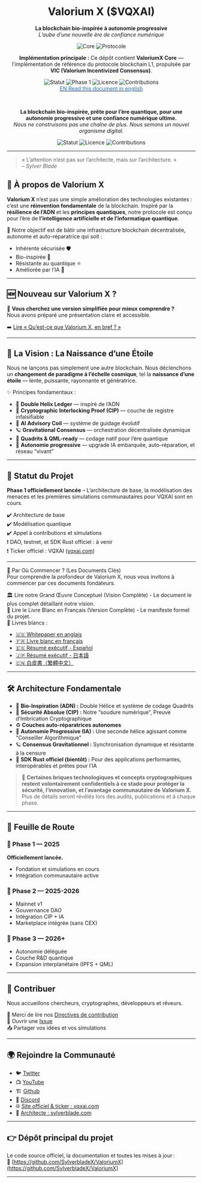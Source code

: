 <h1 align="center">Valorium X ($VQXAI)</h1>
<p align="center"><b>La blockchain bio-inspirée à autonomie progressive</b><br>
<em>L’aube d’une nouvelle ère de confiance numérique</em></p>

<p align="center">
    <img src="https://img.shields.io/badge/Core-grey?style=flat-square" alt="Core"/>
    <img src="https://img.shields.io/badge/Protocole-green?style=flat-square" alt="Protocole"/>
</p>

<p align="center"><b>Implémentation principale :</b> Ce dépôt contient <b>ValoriumX Core</b> — l’implémentation de référence du protocole blockchain L1, propulsée par <b>VIC (Valorium Incentivized Consensus)</b>.</p>

<p align="center">
    <img src="https://img.shields.io/badge/Statut-En%20développement-2b6cb0?style=flat-square" alt="Statut"/>
    <img src="https://img.shields.io/badge/Phase%201-Lancée-brightgreen?style=flat-square" alt="Phase 1"/>
    <img src="https://img.shields.io/badge/Licence-MIT-yellowgreen?style=flat-square" alt="Licence"/>
    <img src="https://img.shields.io/badge/Contributions-Bienvenue-brightgreen?style=flat-square" alt="Contributions"/><br>
    <a href="https://github.com/SylverbladeX/ValoriumX/edit/main/readme.md"><span style="color:#2b6cb0;">EN Read this document in english</span></a>
</p>

<br/>

<p align="center"><b>La blockchain bio-inspirée, prête pour l’ère quantique, pour une autonomie progressive et une confiance numérique ultime.</b><br>
<em>Nous ne construisons pas une chaîne de plus. Nous semons un nouvel organisme digital.</em></p>

<p align="center">
    <img src="https://img.shields.io/badge/Statut-Phase%201%20:%20Consensus%20prouvé-2b6cb0?style=flat-square" alt="Statut"/>
    <img src="https://img.shields.io/badge/Licence-MIT-yellowgreen?style=flat-square" alt="Licence"/>
    <img src="https://img.shields.io/badge/Contributions-Bienvenue-brightgreen?style=flat-square" alt="Contributions"/>
</p>

---

<blockquote>
« L’attention n’est pas sur l’architecte, mais sur l’architecture. »<br>
<em>– Sylver Blade</em>
</blockquote>

## 🧬 À propos de Valorium X

**Valorium X** n’est pas une simple amélioration des technologies existantes : c’est une **réinvention fondamentale** de la blockchain. Inspiré par la **résilience de l’ADN** et les **principes quantiques**, notre protocole est conçu pour l’ère de **l’intelligence artificielle et de l’informatique quantique**.

🎯 Notre objectif est de bâtir une infrastructure blockchain décentralisée, autonome et auto-réparatrice qui soit :
- Inhérente sécurisée 🛡️  
- Bio-inspirée 🌱  
- Résistante au quantique ⚛️  
- Améliorée par l’IA 🤖

---

## 🆕 Nouveau sur Valorium X ?

📘 **Vous cherchez une version simplifiée pour mieux comprendre ?**  
Nous avons préparé une présentation claire et accessible.

➡️ [Lire « Qu’est-ce que Valorium X, en bref ? »](newbie-fr.md)

---

## 🌟 La Vision : La Naissance d’une Étoile

Nous ne lançons pas simplement une autre blockchain. Nous déclenchons un **changement de paradigme à l’échelle cosmique**, tel la **naissance d’une étoile** — lente, puissante, rayonnante et génératrice.

✨ Principes fondamentaux :
- 🧬 **Double Helix Ledger** — inspiré de l’ADN  
- 🔐 **Cryptographic Interlocking Proof (CIP)** — couche de registre infalsifiable  
- 🧠 **AI Advisory Coil** — système de guidage évolutif  
- 🪐 **Gravitational Consensus** — orchestration décentralisée dynamique
- 🧬 **Quadrits & QML-ready** — codage natif pour l’ère quantique
- 🦾 **Autonomie progressive** — upgrade IA embarquée, auto-réparation, et réseau “vivant”

---

## 🚀 Statut du Projet

**Phase 1 officiellement lancée** – L’architecture de base, la modélisation des menaces et les premières simulations communautaires pour VQXAI sont en cours.

✔️ Architecture de base  
✔️ Modélisation quantique  
✔️ Appel à contributions et simulations  
❗ DAO, testnet, et SDK Rust officiel : à venir  
❗ Ticker officiel : VQXAI ([vqxai.com](https://vqxai.com))

---

🚀 Par Où Commencer ? (Les Documents Clés)  
Pour comprendre la profondeur de Valorium X, nous vous invitons à commencer par ces documents fondateurs.

🏛️ Lire notre Grand Œuvre Conceptuel (Vision Complète) - Le document le plus complet détaillant notre vision.  
📖 Lire le Livre Blanc en Français (Version Complète) - Le manifeste formel du projet.  
📄 Livres blancs :  
- [🇺🇸 Whitepaper en anglais](https://github.com/SylverbladeX/ValoriumX/blob/main/whitepapers/whitepaper.md)  
- [🇫🇷 Livre blanc en français](https://github.com/SylverbladeX/ValoriumX/blob/main/whitepapers/whitepaper-fr.md)  
- [🇪🇸 Résumé exécutif - Español](https://github.com/SylverbladeX/ValoriumX/blob/main/whitepapers/whitepaper-es.md)  
- [🇯🇵 Résumé exécutif - 日本語](https://github.com/SylverbladeX/ValoriumX/blob/main/whitepapers/whitepaper-Ja.md)  
- [🇨🇳 白皮書（繁體中文）](https://github.com/SylverbladeX/ValoriumX/blob/main/whitepapers/whitepaper-ch.md)

---

## 🛠️ Architecture Fondamentale

- 🧬 **Bio-Inspiration (ADN) :** Double Hélice et système de codage Quadrits  
- 🔐 **Sécurité Absolue (CIP) :** Notre “soudure numérique”, Preuve d’Imbrication Cryptographique  
- ♻️ **Couches auto-réparatrices autonomes**  
- 🧠 **Autonomie Progressive (IA) :** Une seconde hélice agissant comme "Conseiller Algorithmique"  
- 🪐 **Consensus Gravitationnel :** Synchronisation dynamique et résistante à la censure  
- 🚀 **SDK Rust officiel (bientôt) :** Pour des applications performantes, interopérables et prêtes pour l’IA

> 🧬 **Certaines briques technologiques et concepts cryptographiques restent volontairement confidentiels à ce stade pour protéger la sécurité, l’innovation, et l’avantage communautaire de Valorium X.**  
> Plus de détails seront révélés lors des audits, publications et à chaque phase.

---

## 📅 Feuille de Route

### 📍 Phase 1 — 2025  
**Officiellement lancée.**  
- Fondation et simulations en cours  
- Intégration communautaire active

### 🚀 Phase 2 — 2025-2026  
- Mainnet v1  
- Gouvernance DAO  
- Intégration CIP + IA  
- Marketplace intégrée (sans CEX)

### 🧠 Phase 3 — 2026+  
- Autonomie déléguée  
- Couche R&D quantique  
- Expansion interplanétaire (IPFS + QML)

---

## 🤝 Contribuer

Nous accueillons chercheurs, cryptographes, développeurs et rêveurs.

📝 Merci de lire nos [Directives de contribution](https://github.com/SylverbladeX/ValoriumX/blob/main/CONTRIBUTING.md)  
🐛 Ouvrir une [Issue](https://github.com/SylverbladeX/ValoriumX/issues)  
📤 Partager vos idées et vos simulations

---

## 🌍 Rejoindre la Communauté

- 🐦 [Twitter](https://twitter.com/ValoriumX)  
- 📺 [YouTube](https://youtube.com/ValoriumX)
- 🏗️ [Github](https://github.com/SylverbladeX/ValoriumX)
- 💬 [Discord](https://discord.gg/QVPKBSWs)
- 🌐 [Site officiel & ticker : vqxai.com](https://vqxai.com)
- 👤 [Architecte : sylverblade.com](https://sylverblade.com)

---

## 👉 Dépôt principal du projet

Le code source officiel, la documentation et toutes les mises à jour :  
🔗 [https://github.com/SylverbladeX/ValoriumX](https://github.com/SylverbladeX/ValoriumX)

---
